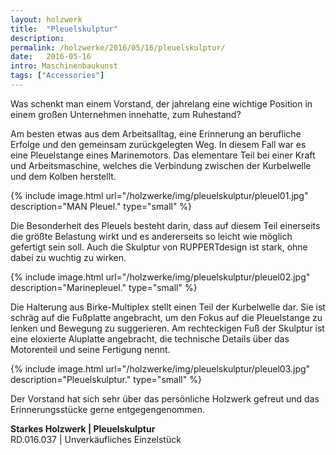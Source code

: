```yaml
---
layout: holzwerk
title:  "Pleuelskulptur"
description: 
permalink: /holzwerke/2016/05/16/pleuelskulptur/
date:   2016-05-16
intro: Maschinenbaukunst
tags: ["Accessories"]
---
```






Was schenkt man einem Vorstand, 
der jahrelang eine wichtige Position in einem großen Unternehmen innehatte, zum Ruhestand? 

Am besten etwas aus dem Arbeitsalltag, eine Erinnerung an berufliche Erfolge und den gemeinsam zurückgelegten Weg.
In diesem Fall war es eine Pleuelstange eines Marinemotors. 
Das elementare Teil bei einer Kraft und Arbeitsmaschine, 
welches die Verbindung zwischen der Kurbelwelle und dem Kolben herstellt.

{% include image.html url="/holzwerke/img/pleuelskulptur/pleuel01.jpg" description="MAN Pleuel." type="small" %}

Die Besonderheit des Pleuels besteht darin, 
dass auf diesem Teil einerseits die größte Belastung wirkt und es andererseits so leicht wie möglich gefertigt sein soll. 
Auch die Skulptur von RUPPERTdesign ist stark, ohne dabei zu wuchtig zu wirken.

{% include image.html url="/holzwerke/img/pleuelskulptur/pleuel02.jpg" description="Marinepleuel." type="small" %}

Die Halterung aus Birke-Multiplex stellt einen Teil der Kurbelwelle dar. 
Sie ist schräg auf die Fußplatte angebracht, um den Fokus auf die Pleuelstange zu lenken und Bewegung zu suggerieren.
Am rechteckigen Fuß der Skulptur ist eine eloxierte Aluplatte angebracht,
die technische Details über das Motorenteil und seine Fertigung nennt. 

{% include image.html url="/holzwerke/img/pleuelskulptur/pleuel03.jpg" description="Pleuelskulptur." type="small" %}


Der Vorstand hat sich sehr über das persönliche Holzwerk gefreut und das Erinnerungsstücke gerne entgegengenommen.

	
**Starkes Holzwerk \| Pleuelskulptur**       
RD.016.037  \| 	Unverkäufliches Einzelstück